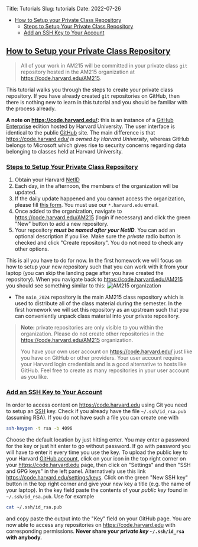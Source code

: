 Title: Tutorials
Slug: tutorials
Date: 2022-07-26
<!--
    vim: foldmethod=marker
-->

* [How to Setup your Private Class Repository](#tutorial-repo)
    * [Steps to Setup Your Private Class Repository](#tutorial-repo-steps)
    * [Add an SSH Key to Your Account](#tutorial-repo-ssh)
<!-- * [Homework Workflow](#tutorial-hw)
    * [Example Homework Workflow](#tutorial-hw-example)
        * [Step 1: Branch Off](#tutorial-hw-example1)
        * [Step 2: Solving the Homework](#tutorial-hw-example2)
        * [Step 3: Create a Pull Request](#tutorial-hw-example3)
            * [Creating a Web Pull Request](#tutorial-hw-example3-webpr)
        * [Step 4: Submit on Gradescope](#tutorial-hw-example4)
* [Pair-programming Workflow](#tutorial-pp)
    * [Protocol](#tutorial-pp-protocol)
    * [How to launch `tmate`](#tutorial-pp-tmate)
        * [Recommended Workflow](#tutorial-pp-tmate1) -->

<!-- Private Repo {{{1 -->
## <a id="tutorial-repo"></a><a class="anchor-link" href="#tutorial-repo">How to Setup your Private Class Repository</a>

> All of your work in AM215 will be committed in your private class `git`
> repository hosted in the AM215 organization at
> <https://code.harvard.edu/AM215>. 
<!-- (The class project will be hosted in another
> repository in the same organization, see [Milestone
> 1]({filename}/project/milestone1/index.md) for this separate task.) -->

This tutorial walks you through the steps to create your private class
repository.  If you have already created `git` repositories on GitHub, then
there is nothing new to learn in this tutorial and you should be familiar with
the process already.

**A note on <https://code.harvard.edu/>:** this is an instance of a [GitHub
Enterprise](https://github.com/enterprise) edition hosted by Harvard University.
The user interface is identical to the public [GitHub](https://github.com/)
site.  The main difference is that <https://code.harvard.edu/> _is owned by
Harvard University_, whereas GitHub belongs to Microsoft which gives rise to
security concerns regarding data belonging to classes held at Harvard
University.

### <a id="tutorial-repo-steps"></a><a class="anchor-link" href="#tutorial-repo-steps">Steps to Setup Your Private Class Repository</a>

1. Obtain your Harvard
   [NetID](https://harvard.service-now.com/ithelp?id=kb_article&sys_id=507aca5a1b653700efd8a79b2d4bcb59)
2. Each day, in the afternoon, the members of the organization will be updated.
3. If the daily update happened and you cannot access the organization, please fill [this form](https://docs.google.com/forms/d/1TxncfkQD0EFG32qalEpsRYWcnoONKOfw6ThyAtsfmy0). You  must use our `*.harvard.edu` email.
4. Once added to the organization, navigate to <https://code.harvard.edu/AM215>
   (login if necessary) and click the green "New" button to add a new
   repository.
5. Your repository ***must be named after your NetID***.  You can add an
   optional description if you like.  Make sure the _private_ radio button is
   checked and click "Create repository".  You do not need to check any other
   options.

This is all you have to do for now.  In the first homework we will focus on how
to setup your new repository such that you can work with it from your laptop
(you can skip the landing page after you have created the repository). When you
navigate back to <https://code.harvard.edu/AM215> you should see something
similar to this:
![AM215 organization]({static}/pages/media/am215_org_initial.png)

* The `main_2024` repository is the main AM215 class repository which is used
  to distribute all of the class material during the semester. 
  In the first homework we will set this repository
  as an upstream such that you can conveniently unpack class material into your
  private repository.

> **Note:** private repositories are only visible to you within the
> organization.  Please do not create other repositories in the
> <https://code.harvard.edu/AM215> organization.  
>
>You have your own user account
> on <https://code.harvard.edu/> just like you have on GitHub or other
> providers.  Your user account requires your Harvard login credentials and is a
> good alternative to hosts like GitHub.  Feel free to create as many
> repositories in your user account as you like.

### <a id="tutorial-repo-ssh"></a><a class="anchor-link" href="#tutorial-repo-ssh">Add an SSH Key to Your Account</a>

In order to access content on <https://code.harvard.edu> using Git you need to
setup an [SSH](https://en.wikipedia.org/wiki/Secure_Shell) key.  Check if you
already have the file `~/.ssh/id_rsa.pub` (assuming RSA).  If you do not have
such a file you can create one with

```bash
ssh-keygen -t rsa -b 4096
```

Choose the default location by just hitting enter.  You may enter a password for
the key or just hit enter to go without password.  If go with password you will
have to enter it every time you use the key.  To upload the public key to your
Harvard [GitHub account](https://code.harvard.edu/), click on your icon in the
top right corner on your <https://code.harvard.edu> page, then click on
"Settings" and then "SSH and GPG keys" in the left panel. Alternatively use this
link <https://code.harvard.edu/settings/keys>. Click on the green "New SSH key"
button in the top right corner and give your new key a title (e.g. the name of
your laptop).  In the key field paste the contents of your *public key* found in
`~/.ssh/id_rsa.pub`.  Use for example

```bash
cat ~/.ssh/id_rsa.pub
```

and copy paste the output into the "Key" field on your GitHub page.  You are now
able to access any repositories on <https://code.harvard.edu> with corresponding
permissions. **Never share your *private key* `~/.ssh/id_rsa` with anybody.**

<!-- > **Note:** do not create a key in the class Docker container since the key will
> be lost when you exit the container.  For security reasons, sensitive keys
> like this should not be put in containers. -->

<!-- 
## <a id="tutorial-hw"></a><a class="anchor-link" href="#tutorial-hw">Homework Workflow</a>

The following are the basic rules we apply for homework submissions:

1. **Naming convention for homework directories:** your private repository
   should contain one `homework` directory on the repository root with `hwX`
   sub-directories for each homework assignment.  The `X` in `hwX` is to be
   replaced with the assignment number.  For example `hw1`, `hw2` and so on.
2. **Which files will be considered for grading:** within the sub-directory
   `hwX`, place the assignment files that you want us to grade in a directory
   called `submission`. _We will only grade data in these directories_.
3. **Pull request (PR):** your homework assignments must be completed on `git`
   branches called `hwX`, where `X` is again to be substituted with the
   assignment number.  _Your homework `X` submission requires an open pull
   request to merge the `hwX` branch into your `main` (or deprecated `master`)
   branch for full points_ (both branches are inside your private class
   repository in the [CS107 organization](https://code.harvard.edu/CS107)). Some
   implications of this:
       + Solving homework on the `main` or `master` branch is always wrong.
       + For each homework submission you need to issue _one open_ PR.  _Merging
         an open PR **before** the teaching staff has reviewed and graded your
         work will make the PR disappear_.
       + Only files inside `submission` in PR `X` will contribute to your `hwX`
         grade (see next item).
4. **Gradescope:** your homework will be graded on the [Gradescope
   platform](https://canvas.harvard.edu/courses/108118/external_tools/89451?display=borderless)
   that has been setup and linked to the class canvas page.  The platform does
   currently not support submission directly via your Git repository.  You
   therefore have to create a `zip` archive of your `submission` directory
   created in step 2 above and upload the archive on
   [Gradescope](https://canvas.harvard.edu/courses/108118/external_tools/89451?display=borderless).
   It is important that you zip-up the *directory* and not individual files
   inside.  You can use the command `zip -r submission.zip submission/`, where
   the `-r` option means add files *recursively*, `submission.zip` is the name
   of zip archive and `submission` is your homework submission directory from
   step 2 containing your solution.  This assumes you are in `homework/hwX`
   inside your Git repository.

_Points will be lost if any of these requirements are violated_.

> The teaching staff will review the open PR for each homework and grade your
> work accordingly.  Grades will be released on canvas and feedback is provided
> through the Gradescope platform.  Once you have received the grade and
> feedback, your open PR for homework `X` can be merged into your `main` or
> `master` branch if there are no more pending issues.  After the PR is closed,
> you may delete the `hwX` branch in your repository.  This concludes a homework
> submission.


### <a id="tutorial-hw-example"></a><a class="anchor-link" href="#tutorial-hw-example">Example Homework Workflow</a>

This example is intended to help you internalize the three basic rules described
above.  _Each homework awards 10 points by performing these steps correctly._

> **Note:** Specific instructions provided in each homework assignment may
> override the following basic approach.

Suppose we want to work on homework assignment 3, which consists of 4 problems.

#### <a id="tutorial-hw-example1"></a><a class="anchor-link" href="#tutorial-hw-example1">Step 1: Branch Off</a>

The ease of _branching_ is the main strength of `git`.  Branches allow you to be
destructive without affecting production code or data.  The reason we solve
homeworks on individual branches is to help you develop a feel for this
protection and to materialize the required steps to create branches.  Branches
_will_ provide you true comfort when working on real projects outside of this
class.

1. Make sure your `master` or `main` branch is in the state you want your new
   branch to be based on.  If you need to synchronize with your default remote
   branch you can type

        git pull

2. The next step consists of creating and switching to a new branch that is
   based off the current branch.  For this you can use

        git checkout -b hw3
   which is how you did it before `git 2.23.0`.  Since the `checkout` command is
   [ambiguous](https://github.com/git/git/blob/master/Documentation/RelNotes/2.23.0.txt#L61), the preferred way for more recent versions of `git` is

        git switch -c hw3

You are now on a new branch called `hw3` as required.  You will need to issue a
pull request into `main` or `master` from this branch such that your homework
will be graded.  You can create the PR now (see below) or once you are done with
solving `hw3`, it does not matter to `git`.  (Pull requests are not something
designed by `git` itself, but rather by platforms like GitHub or GitLab.)

> **Note:** you will lose 5 points if you are not solving your `hwX` (in this
> example it is `hw3`) on a branch named `hwX`.  You are of course free to
> create additional branches besides `hwX` if suitable.


#### <a id="tutorial-hw-example2"></a><a class="anchor-link" href="#tutorial-hw-example2">Step 2: Solving the Homework</a>

The files the teaching staff will consider for grading have to be located in the
directory `homework/hw3/submission`.  You are free to put other files below
`homework/hw3` that might be useful when you revisit your work sometime later.
The problem sheet might be one of those files.  Class handouts are distributed
in the `main` [class repository](https://code.harvard.edu/CS107/main).  You can
manually create these directories and copy the files you want into your `hw3`
directory using, for example:

        mkdir -p homework/hw3/submission
        cp <path to main class repo>/homework/hw3/hw3.pdf homework/hw3

Alternatively you can use `git` by configuring the `main` class repository as
another remote in your local `git` repository (see homework 1).  In this case
you can checkout all the distributed homework files at once with

        git checkout class/master -- homework/hw3

assuming that the remote points to <https://code.harvard.edu/CS107/main> and is
locally named "`class`".  You may need to update your refs with `git fetch --all`
before you invoke the checkout command above.

The homework sheet will state what files have to be submitted.  For this `hw3`
we assume they are `P1.py`, `P2.py`, `P3.py` and `P4.py`, one for each of the
four problems.

> These files should run and return the required output.  They have to be
> submitted inside the `homework/hw3/submission` directory.

You should commit your work often in logical chunks.  Your commits are to be
done on the `hw3` branch, of course.  The following are a few commands that
might be helpful:

* Use `git status` often to check your local state.
* Use the `git add <file_name>` command to stage files you have changed for a
  commit.
* Use `git commit -m <commit message>` to create a commit with an appropriate
  commit message.
* Use `git stash` to temporarily stash modified files (similar to a commit but
  it is not written to the history).  Later on use `git stash list` to list all
  your stashed changes if you have used `git stash` multiple times.  You can
  check what will change when you apply the stash with `git stash show -p` and 
  apply the stashed changes with `git stash apply` (or
  `git stash pop` which also *removes* the stash from the list).  Note that
  these commands work on the first stash object in the list `stash@{0}` if you
  do not explicitly specify the stash object you want to apply.
* Use `git push` to push local branch/commits to your remote repository.
* Use `git restore <file_path>` to undo changes to a single file.
* Use `git revert <commit_SHA>` to undo the changes in a specific commit.

> Make sure you have committed your solution you want to submit inside the
> `homework/hw3/submission` directory with the required file names.


#### <a id="tutorial-hw-example3"></a><a class="anchor-link" href="#tutorial-hw-example3">Step 3: Create a Pull Request</a>

If you have local commits not pushed to the remote issue the `git push` command.
You are now ready to issue a pull request (you could also have done this step at
the very beginning of solving this homework, this is up to you).

The goal is to merge the `hw3` branch into your `main` or `master` branch
eventually.  The teaching staff must review and grade your work first, however.
There are two ways to accomplish a PR on GitHub:

1. Through the web browser at `https://code.harvard.edu/CS107/<your NetID>`.
2. Through the GitHub [command line client](https://cli.github.com/). This
   method is helpful if you get distracted from the context switch that is
   associated with the first method.

> **Note:** you will lose 2 points if you do not create a PR.

**Disclaimer:** you would not typically issue a PR for projects you are the sole
contributor. Pull requests are typical for large projects at a company in which
someone else will review your code before you can merge your code to the
production branch. We want you to become accustomed to this type of workflow. It
is a good idea to always use separate development branches. You should never
commit straight to your `main` or `master` branches until the changes have
thoroughly been tested.


##### <a id="tutorial-hw-example3-webpr"></a><a class="anchor-link" href="#tutorial-hw-example3-webpr">Creating a Web Pull Request</a>

1. Navigate to your `https://code.harvard.edu/CS107/<your NetID>` private class
   repository and click on the "Pull Requests" tab in the top left part of the
   window.
2. Click on the "New pull request" button
3. Choose your `main` or `master` branch as the _base_ (the one you want to
   merge into) and your `hw3` branch as the one you want to _compare_ to.
4. This should automatically reload the page and show the changes that will be
   applied.  Click on the "Create pull request" button.
   ![Create PR]({static}/pages/media/create_pr.png)
5. You can optionally add comments to this pull request if you desire.  Click on
   the "Create pull request" button once more to create and _open_ the pull
   request.
6. The pull request is now open.  You can even push more commits to the `hw3`
   branch if you need to correct something (before the deadline has passed of
   course).  Therefore, you could also create the PR at the beginning of the
   homework.
   ![Open PR]({static}/pages/media/open_pr.png)

> **Note:** DO NOT click on the button that says "Merge pull request" until
> you have received your grade and feedback for that homework.  You will lose 3
> points if you prematurely merge your PR.

#### <a id="tutorial-hw-example4"></a><a class="anchor-link" href="#tutorial-hw-example4">Step 4: Submit on Gradescope</a>

Your submission is now ready to be submitted for grading on
[Gradescope](https://canvas.harvard.edu/courses/108118/external_tools/89451?display=borderless).
Simply create a `zip` archive of your `submission` directory you have created in
your Git repository, e.g. `submission.zip`, and upload it to Gradescope by
following the link above. You can use the command `zip -r submission.zip
submission/`, where the `-r` option means add files *recursively*,
`submission.zip` is the name of zip archive and `submission` is your homework
submission directory.

Since you track the change history of your work in
Git, you should not add `*.zip` files to your Git history.  You can simply
ignore such archives by adding the line
```
*.zip
```
to your `.gitignore` file in your repository root.
<!-- 1}}} -->
<!-- Pair-Programming {{{1 -->
<!-- ## <a id="tutorial-pp"></a><a class="anchor-link" href="#tutorial-pp">Pair-programming Workflow</a>

Exercises performed during pair-programming sections should be put under version
control similar to homework assignments (see the [Homework
Workflow](#tutorial-hw) section above).

> _You must not branch off and create a pull-request for pair-programming
> exercises_.  Just add and commit your work on the `main` or `master` branch
> and push them to your repository (_make sure you are on the correct branch
> before you commit!_).

The following are the basic rules we apply for pair-programming submissions:

1. Your private repository should contain a directory named `lab` with
   sub-directories for each session. The sub-directories should be named `ppX`
   where `X` is the session number.
2. Within the sub-directory `ppX`, place the exercise files that you completed
   during the pair-programming sections. The exercises must have the name
   `exercise_Y.ext` where `Y` corresponds to the exercise number and `ext` is
   the proper extension (`.py`, `.sh`, `.c`, `.cpp`) depending on the exercise.
   Here is an example how it may look like:
   ![pp files]({static}/pages/media/pp_files.png)

> The pair-programming exercises will be graded for <a href="./syllabus.html#pp-submission">completeness</a> and help us ensure you
> are on the right track.  You may lose points for the completeness part if you
> do not follow these two basic rules.


### <a id="tutorial-pp-protocol"></a><a class="anchor-link" href="#tutorial-pp-protocol">Protocol</a>

In class we are focusing on command line tools for the development of software
projects in computational science.  It is important that you get familiar with a
small selection of such tools and integrate them in your development process.
The pair-programming sections aim at combining some of these tools together to
provide you with hands-on experience while developing software.  The key is the
"pair" in pair-programming.  The exchange of knowledge between team mates in
these pair-programming sections is essential for learning said tools or learning
something new you did not know before.

The pair-programming works by using a tool called [`tmate`](https://tmate.io/)
which is based on the [`tmux` terminal
multiplexer](https://en.wikipedia.org/wiki/Tmux).  It allows for easy sharing of
a command line session or a specific instance of a program in read/write and
read-only modes via `ssh` or web browsers.  Check out this [blog
post](https://www.hamvocke.com/blog/remote-pair-programming-with-tmux/) for
more. Text file editing will be performed in any text editor that supports a
text-based user interface (TUI).  Recommended choices are `vim` or `emacs`.

If you are mainly working on a Windows operating system, you should install the
[Windows Subsystem for
Linux](https://docs.microsoft.com/en-us/windows/wsl/about).  A small guide for
doing so can be found [here]({attach}/pages/media/linux_subsystem.pdf).  See the
[How to Launch `tmate`](./tutorials.html#tutorial-pp-tmate) section below for
the steps to launch `tmate` on your laptop.

> **Note:** `tmate` is perfect for any coding related communication.  For
> example, debugging, work on the project and of course pair-programming.  There
> is no audio channel integrated in `tmate`.  If students are remote, a zoom
> session or similar must be established for oral communication.

The exercises in the pair-programming sections are necessarily collaborative.
Each member of the group will turn in the same script.  Adhere to the following
_workflow_ when solving pair-programming exercises:

* For each exercise (or sub-exercise for big problems), there will be one
  *sharer*, one *coder*, and one *listener*. **This assumes a group size of 3**.
  If the group only has two people, then either one of you can take the sharer's
  role.
* The *sharer* will start each coding session and document interactions
  including points of contention and challenges. The *coder* will be in charge
  of writing the code. The *listener* will make suggestions and may offer tweaks
  from time to time.
* The *sharer* starts a new `tmate` session and invites the other team mates to
  join the session.  Ideally you want to start the session inside the directory
  of the current pair-programming exercise in your `git` repository.  You may
  share a read/write link either through `ssh` or a web browser.
  > **Note:** the sharer allows the others access to her/his computer. Any
  > abusive behavior that may cause harm on the sharer's system will not be
  > tolerated and are forwarded to the dean's office.
* After the team mates have accepted the invite, they will be able to share the
  terminal instance and can create new files or execute Python together.
* The team should discuss a strategy on how to approach the exercise.
* The *coder* should start writing some code with input from the other two team
  members.
* _Before each section that you work on, place a comment indicating which team
  member worked on that section._  For example, a `bash` script could look like
  this:

```bash
#!/usr/bin/env bash
# File       : exercise_1.sh
# Created    : Sat Aug 07 2021 04:58:49 PM (-0400)
# Coder      : Alice
# Listener   : Bob
# Sharer     : Alice

echo 'Hello World'

### Main point of contention: whether to capitalize "W" in "world"
```

* For small exercises, each team member can play a single role once.
* For large exercises, the team members may rotate roles. The exercise will make
  it clear when you should rotate.
* At the end of the exercise, the developed code is inside the sharer's `git`
  repository that can readily be committed.  Links to download these files can
  be shared with the other team mates such that they can update their
  repositories as well.  Note that the exercise code will contain comments
  pertaining to who worked on which section.


### <a id="tutorial-pp-tmate"></a><a class="anchor-link" href="#tutorial-pp-tmate">How to launch `tmate`</a>

> **Disclaimer:** [`tmate`](https://tmate.io/) is a tool to _share_ a terminal
> session and interact with other people.  If you host a session, it means the
> instance runs on your local computer and *you are in control* of how much
> permissions you want assign to your mates.  There are 2 ways to share a
> session:
>
> 1. read-only: mates that connect to your session can only _read_ data (this is
>    safe provided the data you expose is safe).
> 2. read-write: mates that connect to your session can _read_ **and** _write_
>    data.  This is unsafe if you share a session with an mistrusted person.

#### <a id="tutorial-pp-tmate1"></a><a class="anchor-link" href="#tutorial-pp-tmate1">Recommended Workflow</a>

1. Launch the <a href="./resources.html#docker">CS107/AC207 docker
   container</a> with the working directory mounted (see the provided
   [`run_cs107_docker.sh` launch
   script](https://code.harvard.edu/CS107/main/blob/master/docker/run_cs107_docker.sh))
2. Start `tmate` inside the docker container

Wrapping `tmate` in a docker container provides another layer of security.  You
can also install `tmate` using your distribution package manager (on Linux or
[homebrew](https://brew.sh/) on MacOSX) and skip step 1 if you wish not to use a
container.

**Steps:**

* Assume Docker is installed and we have pulled the [CS107/AC207 docker
  image](https://hub.docker.com/r/iacs/cs107_ubuntu/tags).  You can install the
  [`run_cs107_docker.sh` launch
  script](https://code.harvard.edu/CS107/main/blob/master/docker/run_cs107_docker.sh)
  in your `PATH` for convenience (e.g. `~/bin/run_cs107_docker.sh` and add this
  directory to your `PATH` environment variable).  Be sure that the
  `run_cs107_docker.sh` script is _executable_.  See the `chmod` command to
  change the permissions of the script.
* Assume you want to work on the [PP1
  exercise](https://code.harvard.edu/CS107/main/tree/master/lab/pp1) and you are
  in the `lab` directory of your private Git repo and `pp1` exists.  Launch the
  docker container and mount the `pp1` directory in your repository:

```bash
$ run_cs107_docker.sh pp1/
root@0a076feb425f:~#
```

*  You are now inside a running docker container.  Note that the hostname
  `0a076feb425f` is arbitrary and yours will differ.
  Launch `tmate` (it is already installed in the container):

```bash
root@0a076feb425f:~# tmate
Tip: if you wish to use tmate only for remote access, run: tmate -F
To see the following messages again, run in a tmate session: tmate show-messages
Press <q> or <ctrl-c> to continue
---------------------------------------------------------------------
Connecting to ssh.tmate.io...
Note: clear your terminal before sharing readonly access
web session read only: https://tmate.io/t/ro-qNRV5QRVWkW3qr55sfATkBegr
ssh session read only: ssh ro-qNRV5QRVWkW3qr55sfATkBegr@nyc1.tmate.io
web session: https://tmate.io/t/nMWurZc7Q6Zbv8EnX2wdhf6GB
ssh session: ssh nMWurZc7Q6Zbv8EnX2wdhf6GB@nyc1.tmate.io
```

* The `tmate` instance is now running and you can choose between 4 possible
  links to share with your mates: 2 that can be run in your web browser and
  another 2 to be used with `ssh` in your terminal (either read-only and
  read/write).  Choose the appropriate link you want to share with your
  pair-programming mates.
* If you press `q` or `ctrl-c` you are dropped back to the shell.  The server
  will tell you whenever mates join.  You can print the links again with `tmate
  show-messages` (be careful when you are sharing screens on zoom for example).
* **Note** that pressing `ctrl-d` or
  typing `exit` in the shell will close the active terminal and if only one is
  left, also the active `tmate` session.  This will close the connections to all
  connected clients.  
  You can now work together on the exercise.  For example:

```bash
root@0a076feb425f:~# vim exercise_1.py
```

* The image below shows a terminal session (left) and two mates connected in a
  web browser window (right):
  ![pp tmate]({static}/pages/media/pp_tmate.png)

> **Note:** We run `tmate` with `root` in the docker container.  Do not run
> `tmate` as root in any other situation (even here we could create a regular
> user) and be careful with password-less `sudo` (avoid password-less `sudo` in
> the first place).

In order to use `ssh` you need to setup an `ssh` key if you have not done so
already.  If you do not have such a key, you may create one by running

```bash
ssh-keygen -t rsa -b 4096
```

If you are not dropped into a shell after you execute `tmate` it may be because
you are using a shell different than `zsh`.  Install `zsh` on your system using
your package manager and run `tmate` like this

```bash
SHELL=/bin/zsh tmate
```
1}}} --> 
